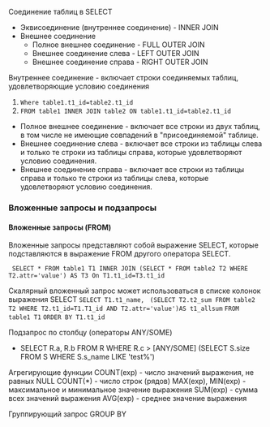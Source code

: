 Соединение таблиц в SELECT
* Эквисоединение (внутреннее соединение) - INNER JOIN
* Внешнее соединение
	* Полное внешнее соединение - FULL OUTER JOIN
	* Внешнее соединение слева - LEFT OUTER JOIN
	* Внешнее соединение справа - RIGHT OUTER JOIN

Внутреннее соединение - включает строки соединяемых таблиц, удовлетворяющие условию соединения

1. `Where table1.t1_id=table2.t1_id`
2. `FROM table1 INNER JOIN table2 ON table1.t1_id=table2.t1_id`

* Полное внешнее соединение - включает все строки из двух таблиц, в том числе не имеющие совпадений в "присоединяемой" таблице.
* Внешнее соединение слева - включает все строки из таблицы слева и только те строки из таблицы справа, которые удовлетворяют условию соединения.
* Внешнее соединение справа - включает все строки из таблицы справа и только те строки из таблицы слева, которые удовлетворяют условию соединения.

### Вложенные запросы и подзапросы
#### Вложенные запросы (FROM)
Вложенные запросы представляют собой выражение SELECT, которые подставляются в выражение FROM другого оператора SELECT.

` SELECT * FROM table1 T1 INNER JOIN (SELECT * FROM table2 T2 WHERE T2.attr='value') AS T3 On T1.t1_id=T3.t1_id`

Скалярный вложенный запрос может использоваться в списке колонок выражения SELECT
`SELECT T1.t1_name, `
`(SELECT T2.t2_sum FROM table2 T2 WHERE T2.t1_id=T1.T1_id AND T2.attr='value')AS t1_allsum`
``FROM table1 T1``
`ORDER BY T1.t1_id`

Подзапрос по столбцу (операторы ANY/SOME)

* SELECT R.a, R.b FROM R
WHERE R.c > [ANY/SOME] (SELECT S.size FROM S WHERE S.s_name LIKE 'test%')

Агрегирующие функции
COUNT(exp) - число значений выражения, не равных NULL
COUNT($*$) - число строк (рядов)
MAX(exp), MIN(exp) - максимальное и минимальное значение выражения
SUM(exp) - сумма всех значений выражения
AVG(exp) - среднее значение выражения

Группирующий запрос GROUP BY

